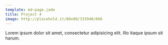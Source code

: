 ```yaml
---
template: md-page.jade
title: Project 4
image: http://placehold.it/80x80/333940/666
---
```


Lorem ipsum dolor sit amet, consectetur adipisicing elit. Illo itaque ipsum sit harum.